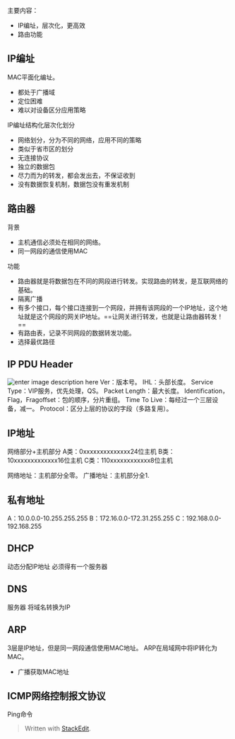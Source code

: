 主要内容：
- IP编址，层次化，更高效
- 路由功能
## IP编址
MAC平面化编址。
- 都处于广播域
- 定位困难
- 难以对设备区分应用策略

IP编址结构化层次化划分
- 网络划分，分为不同的网络，应用不同的策略
- 类似于省市区的划分
- 无连接协议
- 独立的数据包
- 尽力而为的转发，都会发出去，不保证收到
- 没有数据恢复机制，数据包没有重发机制

## 路由器
背景
- 主机通信必须处在相同的网络。
- 同一网段的通信使用MAC

功能
- 路由器就是将数据包在不同的网段进行转发。实现路由的转发，是互联网络的基础。
- 隔离广播
- 有多个接口，每个接口连接到一个网段，并拥有该网段的一个IP地址，这个地址就是这个网段的网关IP地址。==让网关进行转发，也就是让路由器转发！==
- 有路由表，记录不同网段的数据转发功能。
- 选择最优路径
## IP PDU Header
![enter image description here](https://img-blog.csdn.net/20171118172527691?watermark/2/text/aHR0cDovL2Jsb2cuY3Nkbi5uZXQvcXFfMjkzNDQ3NTc=/font/5a6L5L2T/fontsize/400/fill/I0JBQkFCMA==/dissolve/70/gravity/SouthEast)
Ver：版本号。
IHL：头部长度。
Service Type：VIP服务，优先处理，QS。
Packet Length：最大长度。
Identification，Flag，Fragoffset：包的顺序，分片重组。
Time To Live：每经过一个三层设备，减一。
Protocol：区分上层的协议的字段（多路复用）。
## IP地址
网络部分+主机部分
A类：0xxxxxxxxxxxxxx24位主机
B类：10xxxxxxxxxxxxx16位主机
C类：110xxxxxxxxxxxx8位主机

网络地址：主机部分全零。
广播地址：主机部分全1.
## 私有地址
A：10.0.0.0-10.255.255.255
B：172.16.0.0-172.31.255.255
C：192.168.0.0-192.168.255
## DHCP
动态分配IP地址
必须得有一个服务器
## DNS
服务器
将域名转换为IP
## ARP
3层是IP地址，但是同一网段通信使用MAC地址。
ARP在局域网中将IP转化为MAC。
- 广播获取MAC地址
## ICMP网络控制报文协议
Ping命令

> Written with [StackEdit](https://stackedit.io/).
<!--stackedit_data:
eyJoaXN0b3J5IjpbMTI0OTExMTgxMF19
-->
